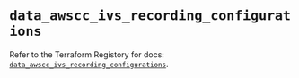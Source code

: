 # `data_awscc_ivs_recording_configurations`

Refer to the Terraform Registory for docs: [`data_awscc_ivs_recording_configurations`](https://registry.terraform.io/providers/hashicorp/awscc/0.70.0/docs/data-sources/ivs_recording_configurations).
